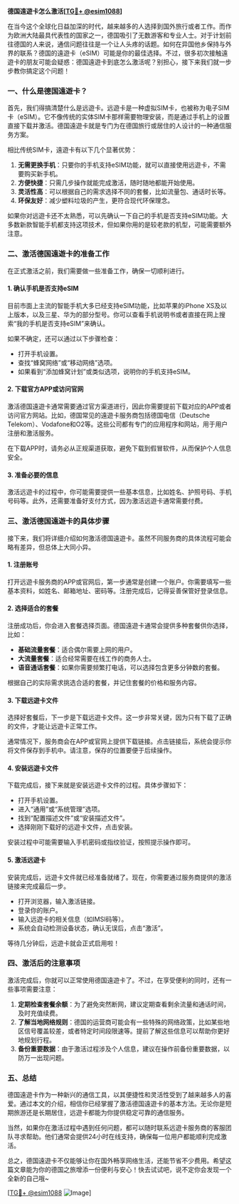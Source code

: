 **德国遠遊卡怎么激活[[TG💪+ @esim1088](https://t.me/s/esim1088)]**

在当今这个全球化日益加深的时代，越来越多的人选择到国外旅行或者工作。而作为欧洲大陆最具代表性的国家之一，德国吸引了无数游客和专业人士。对于计划前往德国的人来说，通信问题往往是一个让人头疼的话题。如何在异国他乡保持与外界的联系？德国的遠遊卡（eSIM）可能是你的最佳选择。不过，很多初次接触遠遊卡的朋友可能会疑惑：德国遠遊卡到底怎么激活呢？别担心，接下来我们就一步步教你搞定这个问题！

### 一、什么是德国遠遊卡？

首先，我们得搞清楚什么是远遊卡。远遊卡是一种虚拟SIM卡，也被称为电子SIM卡（eSIM）。它不像传统的实体SIM卡那样需要物理安装，而是通过手机上的设置直接下载并激活。德国遠遊卡就是专门为在德国旅行或居住的人设计的一种通信服务方案。

相比传统SIM卡，遠遊卡有以下几个显著优势：

1. **无需更换手机**：只要你的手机支持eSIM功能，就可以直接使用远遊卡，不需要购买新手机。
2. **方便快捷**：只需几步操作就能完成激活，随时随地都能开始使用。
3. **灵活性高**：可以根据自己的需求选择不同的套餐，比如流量包、通话时长等。
4. **环保友好**：减少塑料垃圾的产生，更符合现代环保理念。

如果你对远遊卡还不太熟悉，可以先确认一下自己的手机是否支持eSIM功能。大多数新款智能手机都支持这项技术，但如果你用的是较老款的机型，可能需要额外注意。

### 二、激活德国遠遊卡的准备工作

在正式激活之前，我们需要做一些准备工作，确保一切顺利进行。

#### 1. 确认手机是否支持eSIM
目前市面上主流的智能手机大多已经支持eSIM功能，比如苹果的iPhone XS及以上版本，以及三星、华为的部分型号。你可以查看手机说明书或者直接在网上搜索“我的手机是否支持eSIM”来确认。

如果不确定，还可以通过以下步骤检查：
- 打开手机设置。
- 查找“蜂窝网络”或“移动网络”选项。
- 如果看到“添加蜂窝计划”或类似选项，说明你的手机支持eSIM。

#### 2. 下载官方APP或访问官网
激活德国遠遊卡通常需要通过官方渠道进行，因此你需要提前下载对应的APP或者访问官方网站。比如，德国常见的遠遊卡服务商包括德国电信（Deutsche Telekom）、Vodafone和O2等。这些公司都有专门的应用程序和网站，用于用户注册和激活服务。

在下载APP时，请务必从正规渠道获取，避免下载到假冒软件，从而保护个人信息安全。

#### 3. 准备必要的信息
激活远遊卡的过程中，你可能需要提供一些基本信息，比如姓名、护照号码、手机号码等。此外，还需要准备好支付方式，因为激活远遊卡通常需要付费。

### 三、激活德国遠遊卡的具体步骤

接下来，我们将详细介绍如何激活德国遠遊卡。虽然不同服务商的具体流程可能会略有差异，但总体上大同小异。

#### 1. 注册账号
打开远遊卡服务商的APP或官网后，第一步通常是创建一个账户。你需要填写一些基本资料，如姓名、邮箱地址、密码等。注册完成后，记得妥善保管好登录信息。

#### 2. 选择适合的套餐
注册成功后，你会进入套餐选择页面。德国遠遊卡通常会提供多种套餐供你选择，比如：

- **基础流量套餐**：适合偶尔需要上网的用户。
- **大流量套餐**：适合经常需要在线工作的商务人士。
- **语音通话套餐**：如果你需要频繁打电话，可以选择包含更多分钟数的套餐。

根据自己的实际需求挑选合适的套餐，并记住套餐的价格和服务内容。

#### 3. 下载远遊卡文件
选择好套餐后，下一步是下载远遊卡文件。这一步非常关键，因为只有下载了正确的文件，才能让远遊卡正常工作。

通常情况下，服务商会在APP或官网上提供下载链接。点击链接后，系统会提示你将文件保存到手机中。请注意，保存的位置要便于后续操作。

#### 4. 安装远遊卡文件
下载完成后，接下来就是安装远遊卡文件的过程。具体步骤如下：

- 打开手机设置。
- 进入“通用”或“系统管理”选项。
- 找到“配置描述文件”或“安装描述文件”。
- 选择刚刚下载好的远遊卡文件，点击安装。

安装过程中可能需要输入手机密码或指纹验证，按照提示操作即可。

#### 5. 激活远遊卡
安装完成后，远遊卡文件就已经准备就绪了。现在，你需要通过服务商提供的激活链接来完成最后一步。

- 打开浏览器，输入激活链接。
- 登录你的账户。
- 输入远遊卡的相关信息（如IMSI码等）。
- 系统会自动检测设备状态，确认无误后，点击“激活”。

等待几分钟后，远遊卡就会正式启用啦！

### 四、激活后的注意事项

激活完成后，你就可以正常使用德国遠遊卡了。不过，在享受便利的同时，还有一些事项需要注意：

1. **定期检查套餐余额**：为了避免突然断网，建议定期查看剩余流量和通话时间，及时充值续费。
2. **了解当地网络规则**：德国的运营商可能会有一些特殊的网络政策，比如某些地区信号覆盖较差，或者特定时间段限速等。提前了解这些信息可以帮助你更好地规划行程。
3. **备份重要数据**：由于激活过程涉及个人信息，建议在操作前备份重要数据，以防万一出现问题。

### 五、总结

德国遠遊卡作为一种新兴的通信工具，以其便捷性和灵活性受到了越来越多人的喜爱。通过本文的介绍，相信你已经掌握了激活德国遠遊卡的基本方法。无论你是短期旅游还是长期居住，远遊卡都能为你提供稳定可靠的通信服务。

当然，如果你在激活过程中遇到任何问题，都可以随时联系远遊卡服务商的客服团队寻求帮助。他们通常会提供24小时在线支持，确保每一位用户都能顺利完成激活。

总之，德国遠遊卡不仅能够让你在国外畅享网络生活，还能节省不少费用。希望这篇文章能为你的德国之旅增添一份便利与安心！快去试试吧，说不定你会发现一个全新的自己哦~

[[TG💪+ @esim1088](https://t.me/s/esim1088) ![Image](https://i.postimg.cc/4NQfJmqS/Snipaste-2025-05-13-00-14-12.png)]
